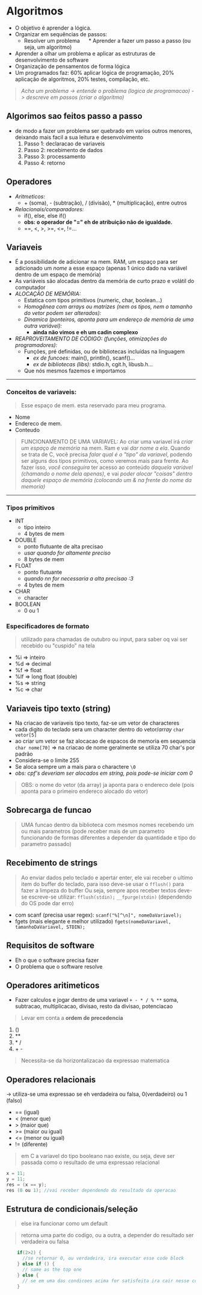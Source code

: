 # Algoritmos
* O objetivo é aprender a lógica.
* Organizar em sequências de passos:
	* Resolver um problema
	     * Aprender a fazer um passo a passo (ou seja, um algoritmo)
* Aprender a olhar um problema e aplicar as estruturas de desenvolvimento de software
* Organização de pensamentos de forma lógica
* Um programados faz: 60% aplicar lógica de programação, 20% aplicação de algoritmos, 20% testes, compilação, etc.

> *Acha um problema -> entende o problema (logica de programacao) -> descreve em passos (criar o algoritmo)*

## Algorimos sao feitos passo a passo
* de modo a fazer um problema ser quebrado em varios outros menores, deixando mais facil a sua leitura e desenvolvimento
	1. Passo 1: declaracao de variaveis
	2. Passo 2: recebimento de dados
	3. Passo 3: processamento
	4. Passo 4: retorno

## Operadores
* *Aritmeticos:*
	* \+ (soma), - (subtração), / (divisão), * (multiplicação), entre outros
* *Relacionais/comparadores:*
	* if(), else, else if()
	* **obs: o operador de "=" eh de atribuição não de igualdade.**
  * ==, \<, >, >=, <=, !=...

## Variaveis
* É a possibilidade de adicionar na mem. RAM, um espaço para ser adicionado um *nome* a esse espaço (apenas 1 único dado na variável dentro de um espaço de memória)
* As variáveis são alocadas dentro da memória de curto prazo e volátil do computador
* *ALOCAÇÃO DE MEMÓRIA:*
	* Estatica com tipos primitivos (numeric, char, boolean...)
	* *Homogênea com arrays ou matrizes (nem os tipos, nem o tamanho do vetor podem ser alterados):*
	 * *Dinamica (ponteiros, aponta para um endereço de memória de uma outra variável):*
		 * **ainda não vimos e eh um cadin complexo**
* *REAPROVEITAMENTO DE CÓDIGO: (funções, otimizações do programadores):*
	* Funções, pré definidas, ou de bibliotecas incluídas na linguagem
		* *ex de funcoes:* main(), println(), scanf()...
		* *ex de bibliotecas (libs):* stdio.h, cgit.h, libusb.h…
	 
  * Que nós mesmos fazemos e importamos

---

### Conceitos de variaveis:
> Esse espaço de mem. esta reservado para meu programa.
* Nome
* Endereco de mem.
* Conteudo
> FUNCIONAMENTO DE UMA VARIAVEL:
> Ao criar uma variavel irá *criar um espaço de memória* na mem. Ram e vai *dar nome a ela*.
> Quando se trata de C, você precisa *falar qual é o "tipo" da variavel*, podendo ser alguns dos tipos primitivos, como veremos mais para frente.
> Ao fazer isso, *você conseguira* ter acesso ao conteúdo *daquela variável (chamando o nome dela apenas)*, e vai *poder alocar "coisas" dentro daquele espaço de memória (colocando um & na frente do nome da memoria)*

--- 

### Tipos primitivos
* INT 
	* tipo inteiro
	* 4 bytes de mem
* DOUBLE 
	* ponto flutuante de alta precisao
	* *usar quando for altamente preciso* 
	* 8 bytes de mem
* FLOAT
	* ponto flutuante
	* *quando nn for necessaria a alta precisao :3* 
	* 4 bytes de mem
* CHAR 
	* character
* BOOLEAN 
	* 0 ou 1

### Especificadores de formato
> utilizado para chamadas de outubro ou input, para saber oq vai ser recebido ou "cuspido" na tela

* %i => inteiro
* %d => decimal
* %f => float
* %lf => long float (double)
* %s => string
* %c => char

## Variaveis tipo texto (string)
* Na criacao de variaveis tipo texto, faz-se um vetor de characteres 
* cada digito do teclado sera um character dentro do vetor/*array*
`char vetor[5]`
* ao criar um vetor se faz alocacao de espacos de memoria em sequencia
`char nome[70]` => na criacao de nome geralmente se utiliza 70 char's por padrão
* Considera-se o limite 255
* Se aloca sempre um a mais para o charactere `\0`
* *obs: cpf's deveriam ser alocados em string, pois pode-se iniciar com 0*

>OBS: o nome do vetor (da array) ja aponta para o endereco dele (pois aponta para o primeiro endereco alocado do vetor)

## Sobrecarga de funcao
> UMA funcao dentro da biblioteca com mesmos nomes recebendo um ou mais parametros (pode receber mais de um parametro funcionando de formas diferentes a depender da quantidade e tipo do parametro passado)

## Recebimento de strings
>Ao enviar dados pelo teclado e apertar enter, ele vai receber o ultimo item do buffer do teclado, para isso deve-se usar o `fflush()` para fazer a limpeza do buffer
>Ou seja, sempre apos receber textos deve-se escreve-se utilizar:
`fflush(stdin);`
`__fpurge(stdin)` (dependendo do OS pode dar erro)

*  com scanf (precisa usar regex):
`scanf("%[^\n]", nomeDaVariavel);`
* fgets (mais elegante e melhor utilizado)
`fgets(nomeDaVariavel, tamanhoDaVariavel, STDIN);`
## Requisitos de software
* Eh o que o software precisa fazer
* O problema que o software resolve

## Operadores aritimeticos
* Fazer calculos e jogar dentro de uma variavel
`+ - * / % **` soma, subtracao, multiplicacao, divisao, resto da divisao, potenciacao
> Levar em conta a **ordem de precedencia**
1. ()
2. **
3. \* /
4. \+ -
> Necessita-se da horizontalizacao da expressao matematica

## Operadores relacionais
-> utiliza-se uma expressao se eh verdadeira ou falsa, 0(verdadeiro) ou 1 (falso)
* == (igual)
* < (menor que)
* \> (maior que)
* \>= (maior ou igual)
* <= (menor ou igual)
* != (diferente)

> em C a variavel do tipo booleano nao existe, ou seja, deve ser passada como o resultado de uma expressao relacional


```c 
x = 11;
y = 11;
res = (x == y);
res (0 ou 1); //vai receber dependendo do resultado da operacao
```

## Estrutura de condicionais/seleção
> else ira funcionar como um default

> retorna uma parte do codigo, ou a outra, a depender do resultado ser verdadeira ou falsa

```c 
    if(2>2) {
      //se retornar 0, ou verdadeira, ira executar esse code block
    } else if () {
      // same as the top one
    } else {
      // se em uma das condicoes acima for satisfeita ira cair nesse code block
    }
```